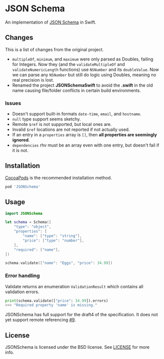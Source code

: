 # JSON Schema

An implementation of [JSON Schema](http://json-schema.org/) in Swift.

## Changes
This is a list of changes from the original project.

- `multipleOf`, `minimum`, and `maximum` were only parsed as Doubles, failing for Integers. Now they (and the `validateMultipleOf` and `validateNumericLength` functions) use `NSNumber` and its `doubleValue`.  Now we can parse any `NSNumber` but still do logic using Doubles, meaning no real precision is lost.
- Renamed the project **JSONSchemaSwift** to avoid the **.swift** in the old name causing file/folder conflicts in certain build environments.

### Issues
- Doesn't support built-in formats `date-time`, `email`, and `hostname`.
- `null` type support seems sketchy.
- Remote `$ref` is not supported, but local ones are.
- Invalid `$ref` locations are not reported if not actually used.
- If an entry in a `properties` array is `[]`, then **all properties are seemingly ignored**.
- `dependencies` rhv must be an array even with one entry, but doesn't fail if it is not.

## Installation

[CocoaPods](http://cocoapods.org/) is the recommended installation method.

```ruby
pod 'JSONSchema'
```

## Usage

```swift
import JSONSchema

let schema = Schema([
    "type": "object",
    "properties": [
        "name": ["type": "string"],
        "price": ["type": "number"],
    ],
    "required": ["name"],
])

schema.validate(["name": "Eggs", "price": 34.99])
```

### Error handling

Validate returns an enumeration `ValidationResult` which contains all
validation errors.

```python
print(schema.validate(["price": 34.99]).errors)
>>> "Required property 'name' is missing."
```

JSONSchema has full support for the draft4 of the specification. It does not
yet support remote referencing [#9](https://github.com/kylef/JSONSchema.swift/issues/9).

## License

JSONSchema is licensed under the BSD license. See [LICENSE](LICENSE) for more
info.
